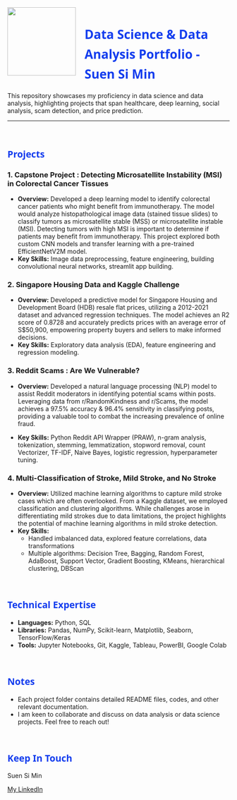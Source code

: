 <img src="https://github.com/s-simin/Data_Science_Projects/blob/main/images/Picture1.jpg?raw=true" style="float: left; margin: 0px 20px 0px 0px; height: 155px;"> 

<h1 style="font-family: Segoe UI; color: #133DEE; line-height: 1.6;">Data Science & Data Analysis Portfolio - Suen Si Min</h1>

This repository showcases my proficiency in data science and data analysis, highlighting projects that span healthcare, deep learning, social analysis, scam detection, and price prediction.

---

<br><h2 style="font-family: Segoe UI; color: #133DEE;">Projects</h2>

### 1. Capstone Project : Detecting Microsatellite Instability (MSI) in Colorectal Cancer Tissues

* **Overview:** Developed a deep learning model to identify colorectal cancer patients who might benefit from immunotherapy. The model would analyze histopathological image data (stained tissue slides) to classify tumors as microsatellite stable (MSS) or microsatellite instable (MSI). Detecting tumors with high MSI is important to determine if patients may benefit from immunotherapy. This project explored both custom CNN models and transfer learning with a pre-trained EfficientNetV2M model.
* **Key Skills:** Image data preprocessing, feature engineering, building convolutional neural networks, streamlit app building.

### 2. Singapore Housing Data and Kaggle Challenge

* **Overview:** Developed a predictive model for Singapore Housing and Development Board (HDB) resale flat prices, utilizing a 2012-2021 dataset and advanced regression techniques. The model achieves an R2 score of 0.8728 and accurately predicts prices with an average error of S$50,900, empowering property buyers and sellers to make informed decisions.
* **Key Skills:** Exploratory data analysis (EDA), feature engineering and regression modeling.

### 3. Reddit Scams : Are We Vulnerable?

* **Overview:** Developed a natural language processing (NLP) model to assist Reddit moderators in identifying potential scams within posts. Leveraging data from r/RandomKindness and r/Scams, the model achieves a 97.5% accuracy & 96.4% sensitivity in classifying posts, providing a valuable tool to combat the increasing prevalence of online fraud.

* **Key Skills:** Python Reddit API Wrapper (PRAW), n-gram analysis, tokenization, stemming, lemmatization, stopword removal, count Vectorizer, TF-IDF, Naive Bayes, logistic regression, hyperparameter tuning.

### 4. Multi-Classification of Stroke, Mild Stroke, and No Stroke

* **Overview:** Utilized machine learning algorithms to capture mild stroke cases which are often overlooked. From a Kaggle dataset, we employed classification and clustering algorithms. While challenges arose in differentiating mild strokes due to data limitations, the project highlights the potential of machine learning algorithms in mild stroke detection.
* **Key Skills:** 
    * Handled imbalanced data, explored feature correlations, data transformations
    * Multiple algorithms: Decision Tree, Bagging, Random Forest, AdaBoost, Support Vector, Gradient Boosting, KMeans, hierarchical clustering, DBScan



<br><h2 style="font-family: Segoe UI; color: #133DEE;">Technical Expertise</h2>

* **Languages:** Python, SQL
* **Libraries:** Pandas, NumPy, Scikit-learn, Matplotlib, Seaborn, TensorFlow/Keras
* **Tools:** Jupyter Notebooks, Git, Kaggle, Tableau, PowerBI, Google Colab

<br><h2 style="font-family: Segoe UI; color: #133DEE;">Notes</h2>

* Each project folder contains detailed README files, codes, and other relevant documentation.
* I am keen to collaborate and discuss on data analysis or data science projects. Feel free to reach out!

<br><h2 style="font-family: Segoe UI; color: #133DEE;">Keep In Touch</h2>

Suen Si Min

[My LinkedIn](https://www.linkedin.com/in/si-min-suen)
